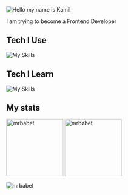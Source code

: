 <img alt="Hello my name is Kamil" align="center" src="https://readme-typing-svg.demolab.com?font=Fira+Code&size=19&pause=1000&color=A66FFF&center=false&vCenter=true&width=435&lines=Hello+my+name+is+Kamil">

I am trying to become a Frontend Developer

## Tech I Use

![My Skills](https://skillicons.dev/icons?i=git,github,css,javascript,html)

## Tech I Learn

![My Skills](https://skillicons.dev/icons?i=javascript,typescript,react)

## My stats

<span>
<img height="150px" src="https://github-readme-stats.vercel.app/api/top-langs?username=mrbabet&show_icons=true&locale=en&layout=compact&theme=transparent" alt="mrbabet" /> 
</span>
<span>
<img height="150px" src="https://github-readme-stats.vercel.app/api?username=mrbabet&show_icons=true&locale=en&theme=transparent" alt="mrbabet" />
</span>

<p align="left"> <img src="https://komarev.com/ghpvc/?username=mrbabet&label=Profile%20views&color=0e75b6&style=flat" alt="mrbabet" /> </p>

<!---
Mrbabet/Mrbabet is a ✨ special ✨ repository because its `README.md` (this file) appears on your GitHub profile.
You can click the Preview link to take a look at your changes.
--->
